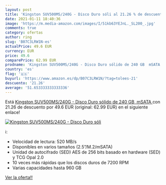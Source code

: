 ```yaml
---
layout: post
title: 'Kingston SUV500MS/240G - Disco Duro sóli al 21.26 % de descuento'
date: 2021-01-11 18:40:36
image: 'https://m.media-amazon.com/images/I/51kb63YEJnL._SL200_.jpg'
comments: true
category: ofertas
author: ring
slug: 'B07C3LRW1N-es'
actualPrice: 49.6 EUR
currency: EUR
price: 49.6
comparePrice: 62.99 EUR
prodname: 'Kingston SUV500MS/240G - Disco Duro sólido de 240 GB  mSATA '
country: 'es'
flag: '🇪🇸'
buyurl: 'https://www.amazon.es/dp/B07C3LRW1N/?tag=tolees-21'
descuento: '21.26'
average: '51.653333333333336'
---
```


Está [Kingston SUV500MS/240G - Disco Duro sólido de 240 GB  mSATA ](https://www.amazon.es/dp/B07C3LRW1N/?tag=tolees-21) con 21.26 de descuento por 49.6 EUR (original: 62.99 EUR) en el siguiente enlace!

[![Kingston SUV500MS/240G - Disco Duro sóli](https://m.media-amazon.com/images/I/51kb63YEJnL._SL200_.jpg)](https://www.amazon.es/dp/B07C3LRW1N/?tag=tolees-21)

ℹ️:

- Velocidad de lectura: 520 MB/s
- Disponibles en varios tamaños (2.5”/M.2/mSATA)
- Unidad de autocifrado (SED) AES de 256 bits basado en hardware (SED) y TCG Opal 2.0
- 10 veces más rápidas que los discos duros de 7200 RPM
- Varias capacidades hasta 960 GB

[Ver la oferta!!](https://www.amazon.es/dp/B07C3LRW1N/?tag=tolees-21)
